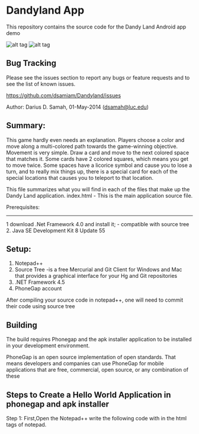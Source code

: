 Dandyland App
=============

This repository contains the source code for the Dandy Land Android app demo 

![alt tag](http://img0.etsystatic.com/004/0/5952378/il_fullxfull.352669016_64vr.jpg)
![alt tag](http://www.datagenetics.com/blog/december12011/top.png)

Bug Tracking
-------------

Please see the issues section to report any bugs or feature requests and to see the list of known issues.

https://github.com/dsamiam/Dandyland/issues	


      
Author: Darius D. Samah, 01-May-2014 (dsamah@luc.edu)


Summary:
--------
This game hardly even needs an explanation. Players choose a color and move along a multi-colored path towards the game-winning objective.
Movement is very simple. Draw a card and move to the next colored space that matches it. Some cards have 2 colored squares, which means you get to move twice. 
Some spaces have a licorice symbol and cause you to lose a turn, and to really mix things up, there is a special card for each of the special locations that causes you to teleport to that location.

This file summarizes what you will find in each of the files that make up the Dandy Land application.
	index.html        - This is the main application source file.
	


Prerequisites:
-------------- 	    -
1  download .Net Framework 4.0 and install it;              - compatible with source tree
2. Java SE Development Kit 8 Update 55



Setup:
------
1. Notepad++
2. Source Tree                                             -is a free Mercurial and Git Client for Windows and Mac that provides a graphical interface for your Hg and Git repositories
3. .NET Framework 4.5
4. PhoneGap account


After compiling your source code in notepad++, one will need to commit their code using source tree


Building
--------

The build requires Phonegap and the apk installer application to be installed in your development environment. 

PhoneGap is an open source implementation of open standards. That means developers and companies can use PhoneGap for mobile applications that are free, commercial, open source, or any combination of these



Steps to Create a Hello World Application in phonegap and apk installer
-------------------------------------------------------------

Step 1: First,Open the Notepad++ write the following code with in the html tags of notepad.

<html>
	<head>
		<script>
			/*GLOBAL VARIABLES*/
			var board=[];//array representing squares of gameboard
			var boardLength=30;//64;//int describing # squares on gameboard. Could be adjustable depending on alternate game rules.
			var boardNoAdjacentColoredSquareBool=true;
			
			var deck=[];//array representing cards in deck
			var deckLength=512;//int describing # cards in deck. Could be adjustable depending on alternate game rules.
			
			var players=[];//array representing players' positions
			var playersLength=4;//int describing # players in game.
			
			var playerNumberTurn=0;//int describing which players turn. Should be incremented after each player's turn and reset to 0 when greater than playersLength var.
			var currentCardIndex=0;//int describing the current card (index). Should be incremented after each turn (and reset to 0 when greater than deckLength var).
			
			var mustLandExactlyOnEndSquare=false;
			
			/*FUNCTIONS*/
			function initGame(){
				//INITIALIZE BOARD
				for(var i=0; i<boardLength;i++){//for-loop to set gameboard's squares. Arrays in JavaScript (and most programming languages) start at 0. This will fill the arrays with elements numbered 0 through 63 (boardLength-1).
					board[i]=
						Math.floor(//round the number to the next lowest integer. See http://www.w3schools.com/jsref/jsref_floor.asp
							Math.random()//generate a random number from 0 up to but not including 1. See http://www.w3schools.com/jsref/jsref_random.asp
							*
							6//multiply it by to get a random number from 0 up to but not including 6.
						);
				}
				
				//INITIALIZE DECK
				for(var i=0; i<deckLength;i++){//for-loop to set deck's card colors.
					deck[i]=
						Math.floor(//round the number to the next lowest integer. See http://www.w3schools.com/jsref/jsref_floor.asp
							Math.random()//generate a random number from 0 up to but not including 1. See http://www.w3schools.com/jsref/jsref_random.asp
							*
							6//multiply it by to get a random number from 0 up to but not including 6.
						);
				}
				
				//INITIALIZE PLAYER POSITIONS (AT 0)
				for(var i=0; i<playersLength;i++){
					players[i]=0;
				}
				
				drawGame();
			}
			function drawGame(){
				var gameString="";
				for(var i=0; i<board.length;i++){//for-loop to loop though gameboard's squares and draw them (and players) on board.
				
					if(i==0) gameString+="START -";//Mark first square with "START"
					else if(i==board.length-1) gameString+="END -";//Mark last (winning) square with "END"
					
					//DRAW GAMEBOARD SQUARES (COLORS)
					//gameString+="\t"+board[i];//draw square #
					gameString+="\t"+colorIndexToName(board[i]);//draw square color
					
					
					//DRAW PLAYER POSITIONS
					for(var j=0; j<players.length;j++){
						if(players[j]==i){//if player's position is same as current square of board. Draw player.
							//for(var k=0; k<j;k++)
								gameString+="\t";//indent to allow multiple players on a line
							gameString+="P"+(j+1);//use +1 to represent 1-4, not 0-3
						}
					}
					gameString+="\n";
				}
				
				document.getElementById("gameTextArea").value=gameString;
				//alert("Ready!")
			}
			function selectCard(){
				document.getElementById("btnDrawCard").disabled=true;
				
				document.getElementById("btnMove").disabled=false;
				document.getElementById("divCardDisplay").style.display="block";
				
				//document.getElementById("spanCardDisplay").innerHTML=deck[currentCardIndex];
				document.getElementById("spanCardDisplay").innerHTML=colorIndexToName(deck[currentCardIndex]);
				document.getElementById("spanCardDisplay").style.color=colorIndexToName(deck[currentCardIndex]);
			}
			function colorIndexToName(colorIdx){
				switch(colorIdx){
					case 0: return "Purple";
					case 1: return "Red";
					case 2: return "Yellow";
					case 3: return "Blue";
					case 4: return "Orange";
					case 5: return "Green";
					default: return "ERR";
				}
			}
			function movePlayer(){
				while(++players[playerNumberTurn]){
					if(board.length<=players[playerNumberTurn])return playerWins();
					else if(board[players[playerNumberTurn]]==deck[currentCardIndex])break;
				}
				
				if(++currentCardIndex>deckLength){//reset currentCardIndex back to 0 if there are no more cards.
					currentCardIndex=0;
					//you could reshuffle deck here too, but you'd have to take out any special cards.
				}
				if(++playerNumberTurn>(playersLength-1))playerNumberTurn=0;
				
				drawGame();
				
				document.getElementById("spanPlayerNumTurn").innerHTML=(playerNumberTurn+1);
				document.getElementById("btnDrawCard").disabled=false;
				document.getElementById("btnMove").disabled=true;
				document.getElementById("divCardDisplay").style.display="none";
			}
			function playerWins(){
				alert("Player "+(playerNumberTurn+1)+" Wins!");
				
				document.getElementById("gameTextArea").value="";
				document.getElementById("btnDrawCard").disabled=true;
				document.getElementById("btnMove").disabled=true;
				document.getElementById("divCardDisplay").style.display="none";
			}
		</script>
	</head>
	<body onload="initGame()">
		<!--GAME OPTIONS DISP-->
		<!--
		<div style="border solid red 2px;">
			# Human Players:<input id="txtNumPlayers" type="text" value="1"/>
			# AI Players:<input id="txtNumAIs" type="text" value="1"/>
			<input type="button" onclick="initGame()" value="Start Game"/>
		</div>
		-->
		
		<!--TURN DESC-->
		<strong>Player #<span id="spanPlayerNumTurn">1</span>'s Turn.</strong>
		<div>
			<input id="btnDrawCard" type="button" onclick="selectCard()" value="Draw Card"/>
		</div>
		<br/>
		
		<!--CARD CHOICE DISP-->
		<div id="divCardDisplay" style="display:none;"><!-- style="display:none;"-->
			You got a <span id="spanCardDisplay" style="color:red; font-weight:bold"></span>&nbsp;Card!
			<input id="btnMove" type="button" onclick="movePlayer()" value="Move!" disabled/>
		</div>
		<br/>
		<hr/>
		<br/>
		
		<!--GAME BOARD DISP-->
		<textarea id="gameTextArea" cols="100" rows="100"></textarea>
	</body>
</html>


Step 2: Next save the file as index.html

step 3: Open the Following link : Build the PhoneGap application (https://build.phonegap.com/) 

Step 4: Create a account by using Either AdobeID or GitHub)

Step 5: Enter the Login information.

Step 6: Click on add new apps

Step 7: Upload the index.html zip file  and click on create button

Step 8: Next,Successfully the apps are created for android

Step 9: Now the download the file and install in your device using the apk installer app and Test the application


Contributors
-------------

Thank you to all the contributors on this project. Your help is much appreciated.


Contributing
-------------

Please fork this repository and contribute back using pull requests.
Any contributions, large or small, major features, bug fixes, additional language translations, unit/integration tests are welcomed and appreciated but will be thoroughly reviewed and discussed.



License
-------
The MIT License (MIT)

Copyright (c) 2014 Darius Samah

Permission is hereby granted, free of charge, to any person obtaining a copy
of this software and associated documentation files (the "Software"), to deal
in the Software without restriction, including without limitation the rights
to use, copy, modify, merge, publish, distribute, sublicense, and/or sell
copies of the Software, and to permit persons to whom the Software is
furnished to do so, subject to the following conditions:

The above copyright notice and this permission notice shall be included in
all copies or substantial portions of the Software.

THE SOFTWARE IS PROVIDED "AS IS", WITHOUT WARRANTY OF ANY KIND, EXPRESS OR
IMPLIED, INCLUDING BUT NOT LIMITED TO THE WARRANTIES OF MERCHANTABILITY,
FITNESS FOR A PARTICULAR PURPOSE AND NONINFRINGEMENT. IN NO EVENT SHALL THE
AUTHORS OR COPYRIGHT HOLDERS BE LIABLE FOR ANY CLAIM, DAMAGES OR OTHER
LIABILITY, WHETHER IN AN ACTION OF CONTRACT, TORT OR OTHERWISE, ARISING FROM,
OUT OF OR IN CONNECTION WITH THE SOFTWARE OR THE USE OR OTHER DEALINGS IN
THE SOFTWARE.
